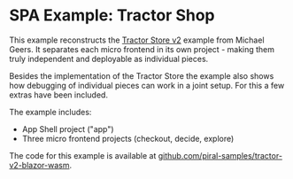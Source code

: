 # SPA Example: Tractor Shop

This example reconstructs the [Tractor Store v2](https://micro-frontends.org/tractor-store/) example from Michael Geers. It separates each micro frontend in its own project - making them truly independent and deployable as individual pieces.

Besides the implementation of the Tractor Store the example also shows how debugging of individual pieces can work in a joint setup. For this a few extras have been included.

The example includes:

- App Shell project ("app")
- Three micro frontend projects (checkout, decide, explore)

The code for this example is available at [github.com/piral-samples/tractor-v2-blazor-wasm](https://github.com/piral-samples/tractor-v2-blazor-wasm).
